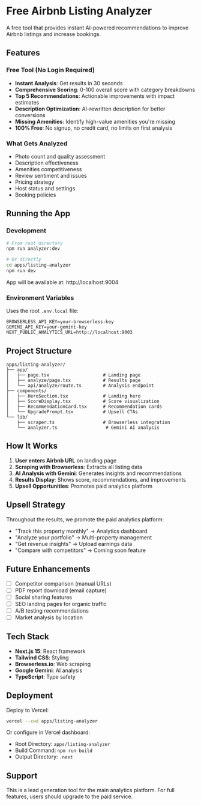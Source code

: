 # Free Airbnb Listing Analyzer

A free tool that provides instant AI-powered recommendations to improve Airbnb listings and increase bookings.

## Features

### Free Tool (No Login Required)
- **Instant Analysis**: Get results in 30 seconds
- **Comprehensive Scoring**: 0-100 overall score with category breakdowns
- **Top 5 Recommendations**: Actionable improvements with impact estimates
- **Description Optimization**: AI-rewritten description for better conversions
- **Missing Amenities**: Identify high-value amenities you're missing
- **100% Free**: No signup, no credit card, no limits on first analysis

### What Gets Analyzed
- Photo count and quality assessment
- Description effectiveness
- Amenities competitiveness
- Review sentiment and issues
- Pricing strategy
- Host status and settings
- Booking policies

## Running the App

### Development
```bash
# From root directory
npm run analyzer:dev

# Or directly
cd apps/listing-analyzer
npm run dev
```

App will be available at: http://localhost:9004

### Environment Variables
Uses the root `.env.local` file:
```env
BROWSERLESS_API_KEY=your-browserless-key
GEMINI_API_KEY=your-gemini-key
NEXT_PUBLIC_ANALYTICS_URL=http://localhost:9003
```

## Project Structure
```
apps/listing-analyzer/
├── app/
│   ├── page.tsx                    # Landing page
│   ├── analyze/page.tsx            # Results page
│   └── api/analyze/route.ts        # Analysis endpoint
├── components/
│   ├── HeroSection.tsx             # Landing hero
│   ├── ScoreDisplay.tsx            # Score visualization
│   ├── RecommendationCard.tsx      # Recommendation cards
│   └── UpgradePrompt.tsx           # Upsell CTAs
└── lib/
    ├── scraper.ts                  # Browserless integration
    └── analyzer.ts                  # Gemini AI analysis
```

## How It Works

1. **User enters Airbnb URL** on landing page
2. **Scraping with Browserless**: Extracts all listing data
3. **AI Analysis with Gemini**: Generates insights and recommendations
4. **Results Display**: Shows score, recommendations, and improvements
5. **Upsell Opportunities**: Promotes paid analytics platform

## Upsell Strategy

Throughout the results, we promote the paid analytics platform:
- "Track this property monthly" → Analytics dashboard
- "Analyze your portfolio" → Multi-property management
- "Get revenue insights" → Upload earnings data
- "Compare with competitors" → Coming soon feature

## Future Enhancements

- [ ] Competitor comparison (manual URLs)
- [ ] PDF report download (email capture)
- [ ] Social sharing features
- [ ] SEO landing pages for organic traffic
- [ ] A/B testing recommendations
- [ ] Market analysis by location

## Tech Stack

- **Next.js 15**: React framework
- **Tailwind CSS**: Styling
- **Browserless.io**: Web scraping
- **Google Gemini**: AI analysis
- **TypeScript**: Type safety

## Deployment

Deploy to Vercel:
```bash
vercel --cwd apps/listing-analyzer
```

Or configure in Vercel dashboard:
- Root Directory: `apps/listing-analyzer`
- Build Command: `npm run build`
- Output Directory: `.next`

## Support

This is a lead generation tool for the main analytics platform.
For full features, users should upgrade to the paid service.